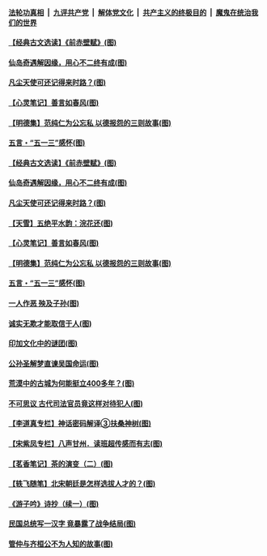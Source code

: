 ####  [法轮功真相](../../../../basic/blob/master/README.md?t=05141831) &nbsp;|&nbsp; [九评共产党](../../../../9ping.md/blob/master/README.md?t=05141831) &nbsp;|&nbsp; [解体党文化](../../../../jtdwh.md/blob/master/README.md?t=05141831)  &nbsp;|&nbsp; [共产主义的终极目的](../../../../gczydzjmd.md/blob/master/README.md?t=05141831) &nbsp;|&nbsp; [魔鬼在统治我们的世界](../../../../mgztzwmdsj.md/blob/master/README.md?t=05141831) 

#### [【经典古文选读】《前赤壁赋》(图)](../pages/p7/933138.md?t=05141831) 

#### [仙岛奇遇解因缘，用心不二终有成(图)](../pages/p7/932773.md?t=05141831) 

#### [凡尘天使可还记得来时路？(图)](../pages/p7/932647.md?t=05141831) 

#### [【心灵笔记】善言如春风(图)](../pages/p7/933027.md?t=05141831) 

#### [【明德集】范纯仁为公忘私 以德报怨的三则故事(图)](../pages/p7/932646.md?t=05141831) 

#### [五言・“五一三”感怀(图)](../pages/p7/932921.md?t=05141831) 

#### [【经典古文选读】《前赤壁赋》(图)](../pages/p7/933138.md?t=05141831) 

#### [仙岛奇遇解因缘，用心不二终有成(图)](../pages/p7/932773.md?t=05141831) 

#### [凡尘天使可还记得来时路？(图)](../pages/p7/932647.md?t=05141831) 

#### [【天雪】五绝平水韵：浣花还(图)](../pages/p7/933146.md?t=05141831) 

#### [【心灵笔记】善言如春风(图)](../pages/p7/933027.md?t=05141831) 

#### [【明德集】范纯仁为公忘私 以德报怨的三则故事(图)](../pages/p7/932646.md?t=05141831) 

#### [五言・“五一三”感怀(图)](../pages/p7/932921.md?t=05141831) 

#### [一人作恶 殃及子孙(图)](../pages/p7/933003.md?t=05141831) 

#### [诚实无欺才能取信于人(图)](../pages/p7/932432.md?t=05141831) 

#### [印加文化中的谜团(图)](../pages/p7/932882.md?t=05141831) 

#### [公孙圣解梦直谏吴国命运(图)](../pages/p7/932739.md?t=05141831) 

#### [荒漠中的古城为何能挺立400多年？(图)](../pages/p7/932877.md?t=05141831) 

#### [不可思议 古代司法官员竟这样对待犯人(图)](../pages/p7/932781.md?t=05141831) 

#### [【李道真专栏】神话密码解译③扶桑神树(图)](../pages/p7/932735.md?t=05141831) 

#### [【宋紫凤专栏】八声甘州．读班超传感而有志(图)](../pages/p7/932642.md?t=05141831) 

#### [【茗香笔记】茶的演变（二）(图)](../pages/p7/932565.md?t=05141831) 

#### [【轶飞随笔】北宋朝廷是怎样选拔人才的？(图)](../pages/p7/932155.md?t=05141831) 

#### [《游子吟》诗抄（续一）(图)](../pages/p7/932524.md?t=05141831) 

#### [民国总统写一汉字 竟暴露了战争结局(图)](../pages/p7/932590.md?t=05141831) 

#### [管仲与齐桓公不为人知的故事(图)](../pages/p7/932513.md?t=05141831) 

